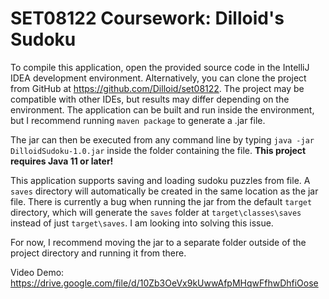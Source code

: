 # SET08122 Coursework: Dilloid's Sudoku

To compile this application, open the provided source code in the IntelliJ IDEA
development environment. Alternatively, you can clone the project from GitHub at 
https://github.com/Dilloid/set08122. The project may be compatible with other IDEs,
but results may differ depending on the environment. The application can be 
built and run inside the environment, but I recommend running `maven package` 
to generate a .jar file.

The jar can then be executed from any command line by typing `java -jar DilloidSudoku-1.0.jar`
inside the folder containing the file. **This project requires Java 11 or later!**

This application supports saving and loading sudoku puzzles from file. A `saves` directory will 
automatically be created in the same location as the jar file. There is currently a bug when 
running the jar from the default `target` directory, which will generate the `saves` folder 
at `target\classes\saves` instead of just `target\saves`. I am looking into solving this issue.

For now, I recommend moving the jar to a separate folder outside of the project directory and running it from there.

Video Demo: https://drive.google.com/file/d/10Zb3OeVx9kUwwAfpMHqwFfhwDhfiOose